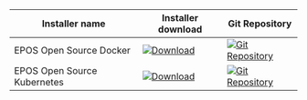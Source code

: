 | Installer name | Installer download | Git Repository |
|--|--|--|
| EPOS Open Source Docker | [![Download](https://img.shields.io/badge/Download-Get%20the%20binary-brightgreen)](https://github.com/epos-eu/opensource-docker/releases) | [![Git Repository](https://img.shields.io/badge/Git-open%20repository-white?logoColor=fff&style=flat)](https://github.com/epos-eu/opensource-docker) |
| EPOS Open Source Kubernetes | [![Download](https://img.shields.io/badge/Download-Get%20the%20binary-brightgreen)](https://github.com/epos-eu/opensource-kubernetes/releases) | [![Git Repository](https://img.shields.io/badge/Git-open%20repository-white?logoColor=fff&style=flat)](https://github.com/epos-eu/opensource-kubernetes) |
